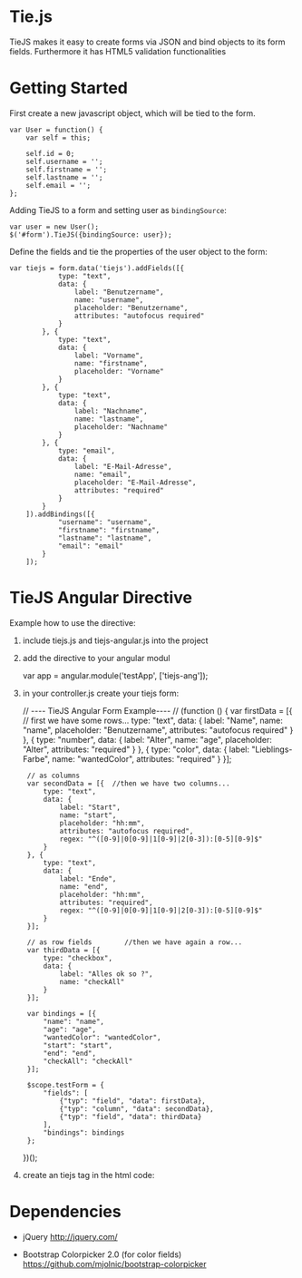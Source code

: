 Tie.js
=====

TieJS makes it easy to create forms via JSON and bind objects to its form fields. Furthermore it has HTML5 validation functionalities

Getting Started
=====
First create a new javascript object, which will be tied to the form.

    var User = function() {
        var self = this;

        self.id = 0;
        self.username = '';
        self.firstname = '';
        self.lastname = '';
        self.email = '';
    };
    
Adding TieJS to a form and setting user as `bindingSource`:

    var user = new User(); 
    $('#form').TieJS({bindingSource: user});

Define the fields and tie the properties of the user object to the form:

    var tiejs = form.data('tiejs').addFields([{
                type: "text",
                data: {
                    label: "Benutzername",
                    name: "username",
                    placeholder: "Benutzername",
                    attributes: "autofocus required"
                }
            }, {
                type: "text",
                data: {
                    label: "Vorname",
                    name: "firstname",
                    placeholder: "Vorname"
                }
            }, {
                type: "text",
                data: {
                    label: "Nachname",
                    name: "lastname",
                    placeholder: "Nachname"
                }
            }, {
                type: "email",
                data: {
                    label: "E-Mail-Adresse",
                    name: "email",
                    placeholder: "E-Mail-Adresse",
                    attributes: "required"
                }
            }
        ]).addBindings([{
                "username": "username",
                "firstname": "firstname",
                "lastname": "lastname",
                "email": "email"
            }
        ]);




TieJS Angular Directive
====

Example how to use the directive:

1. include tiejs.js and tiejs-angular.js into the project
2. add the directive to your angular modul

     var app = angular.module('testApp', ['tiejs-ang']);

3. in your controller.js create your tiejs form:

    // ---- TieJS Angular Form Example---- //
    (function () {
        var firstData = [{     // first we have some rows...
            type: "text",
            data: {
                label: "Name",
                name: "name",
                placeholder: "Benutzername",
                attributes: "autofocus required"
            }
        }, {
            type: "number",
            data: {
                label: "Alter",
                name: "age",
                placeholder: "Alter",
                attributes: "required"
            }
        }, {
            type: "color",
            data: {
                label: "Lieblings-Farbe",
                name: "wantedColor",
                attributes: "required"
            }
        }];

        // as columns
        var secondData = [{  //then we have two columns...
            type: "text",
            data: {
                label: "Start",
                name: "start",
                placeholder: "hh:mm",
                attributes: "autofocus required",
                regex: "^([0-9]|0[0-9]|1[0-9]|2[0-3]):[0-5][0-9]$"
            }
        }, {
            type: "text",
            data: {
                label: "Ende",
                name: "end",
                placeholder: "hh:mm",
                attributes: "required",
                regex: "^([0-9]|0[0-9]|1[0-9]|2[0-3]):[0-5][0-9]$"
            }
        }];

        // as row fields        //then we have again a row...
        var thirdData = [{
            type: "checkbox",
            data: {
                label: "Alles ok so ?",
                name: "checkAll"
            }
        }];

        var bindings = [{
            "name": "name",
            "age": "age",
            "wantedColor": "wantedColor",
            "start": "start",
            "end": "end",
            "checkAll": "checkAll"
        }];

        $scope.testForm = {
            "fields": [
                {"typ": "field", "data": firstData},
                {"typ": "column", "data": secondData},
                {"typ": "field", "data": thirdData}
            ],
            "bindings": bindings
        };
    })();


4. create an tiejs tag in the html code:

    <tiejs-form data-form-name="testForm"
                data-show-required-asterisk="true"
                data-fields="testForm.fields"
                data-bindings="testForm.bindings"
                data-binding-source="testdata"
                data-on-submit="onSubmit"
                data-submit-button-id="submitButtonId"></tiejs-form>



Dependencies
====

- jQuery
    http://jquery.com/

- Bootstrap Colorpicker 2.0 (for color fields)
    https://github.com/mjolnic/bootstrap-colorpicker
